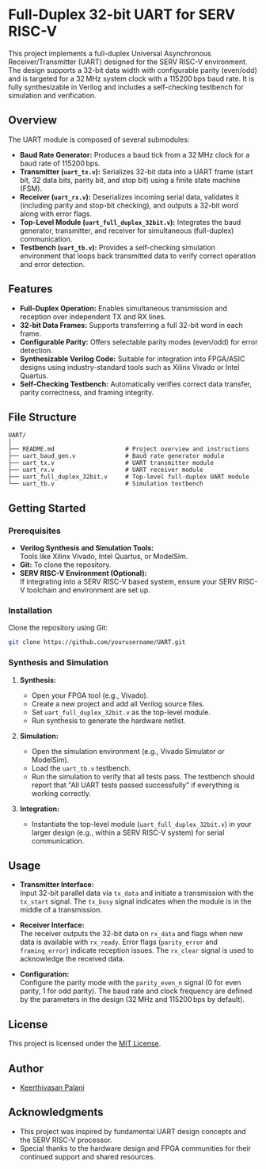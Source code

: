 # Full-Duplex 32-bit UART for SERV RISC-V

This project implements a full-duplex Universal Asynchronous Receiver/Transmitter (UART) designed for the SERV RISC-V environment. The design supports a 32-bit data width with configurable parity (even/odd) and is targeted for a 32 MHz system clock with a 115200 bps baud rate. It is fully synthesizable in Verilog and includes a self-checking testbench for simulation and verification.

## Overview

The UART module is composed of several submodules:

- **Baud Rate Generator:** Produces a baud tick from a 32 MHz clock for a baud rate of 115200 bps.
- **Transmitter (`uart_tx.v`):** Serializes 32-bit data into a UART frame (start bit, 32 data bits, parity bit, and stop bit) using a finite state machine (FSM).
- **Receiver (`uart_rx.v`):** Deserializes incoming serial data, validates it (including parity and stop-bit checking), and outputs a 32-bit word along with error flags.
- **Top-Level Module (`uart_full_duplex_32bit.v`):** Integrates the baud generator, transmitter, and receiver for simultaneous (full-duplex) communication.
- **Testbench (`uart_tb.v`):** Provides a self-checking simulation environment that loops back transmitted data to verify correct operation and error detection.

## Features

- **Full-Duplex Operation:** Enables simultaneous transmission and reception over independent TX and RX lines.
- **32-bit Data Frames:** Supports transferring a full 32-bit word in each frame.
- **Configurable Parity:** Offers selectable parity modes (even/odd) for error detection.
- **Synthesizable Verilog Code:** Suitable for integration into FPGA/ASIC designs using industry-standard tools such as Xilinx Vivado or Intel Quartus.
- **Self-Checking Testbench:** Automatically verifies correct data transfer, parity correctness, and framing integrity.

## File Structure

```
UART/
│
├── README.md                    # Project overview and instructions
├── uart_baud_gen.v              # Baud rate generator module
├── uart_tx.v                    # UART transmitter module
├── uart_rx.v                    # UART receiver module
├── uart_full_duplex_32bit.v     # Top-level full-duplex UART module
└── uart_tb.v                    # Simulation testbench
```

## Getting Started

### Prerequisites

- **Verilog Synthesis and Simulation Tools:**  
  Tools like Xilinx Vivado, Intel Quartus, or ModelSim.
- **Git:** To clone the repository.
- **SERV RISC-V Environment (Optional):**  
  If integrating into a SERV RISC-V based system, ensure your SERV RISC-V toolchain and environment are set up.

### Installation

Clone the repository using Git:

```bash
git clone https://github.com/yourusername/UART.git
```

### Synthesis and Simulation

1. **Synthesis:**
   - Open your FPGA tool (e.g., Vivado).
   - Create a new project and add all Verilog source files.
   - Set `uart_full_duplex_32bit.v` as the top-level module.
   - Run synthesis to generate the hardware netlist.

2. **Simulation:**
   - Open the simulation environment (e.g., Vivado Simulator or ModelSim).
   - Load the `uart_tb.v` testbench.
   - Run the simulation to verify that all tests pass. The testbench should report that "All UART tests passed successfully" if everything is working correctly.

3. **Integration:**
   - Instantiate the top-level module (`uart_full_duplex_32bit.v`) in your larger design (e.g., within a SERV RISC-V system) for serial communication.

## Usage

- **Transmitter Interface:**  
  Input 32-bit parallel data via `tx_data` and initiate a transmission with the `tx_start` signal. The `tx_busy` signal indicates when the module is in the middle of a transmission.

- **Receiver Interface:**  
  The receiver outputs the 32-bit data on `rx_data` and flags when new data is available with `rx_ready`. Error flags (`parity_error` and `framing_error`) indicate reception issues. The `rx_clear` signal is used to acknowledge the received data.

- **Configuration:**  
  Configure the parity mode with the `parity_even_n` signal (0 for even parity, 1 for odd parity). The baud rate and clock frequency are defined by the parameters in the design (32 MHz and 115200 bps by default).

## License

This project is licensed under the [MIT License](LICENSE).

## Author

- [Keerthivasan Palani](https://github.com/124107157-KV)

## Acknowledgments

- This project was inspired by fundamental UART design concepts and the SERV RISC-V processor.
- Special thanks to the hardware design and FPGA communities for their continued support and shared resources.
